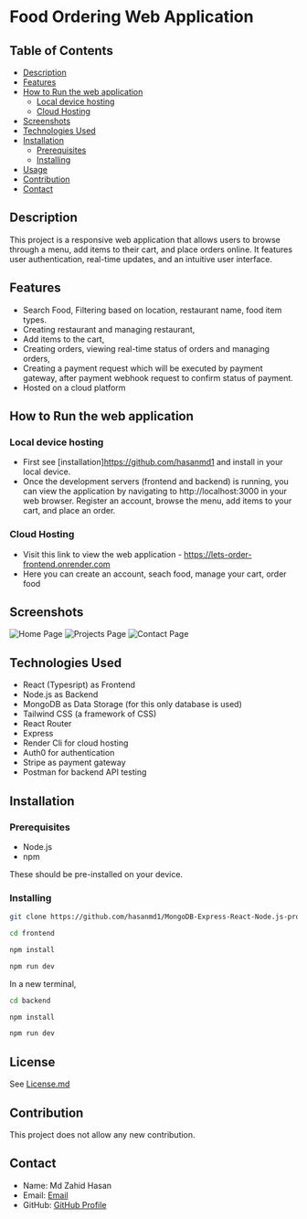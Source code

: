# Food Ordering Web Application

## Table of Contents
- [Description](#description)
- [Features](#features)
- [How to Run the web application](#how-to-run-the-web-application)
  - [Local device hosting](#local-device-hosting)
  - [Cloud Hosting](#cloud-hosting)
- [Screenshots](#screenshots)
- [Technologies Used](#technologies-used)
- [Installation](#installation)
  - [Prerequisites](#prerequisites)
  - [Installing](#installing)
- [Usage](#usage)
- [Contribution](#contribution)
- [Contact](#contact)

## Description
This project is a responsive web application that allows users to browse through a menu, add items to their cart, and place orders online. It features user authentication, real-time updates, and an intuitive user interface.

## Features
- Search Food, Filtering based on location, restaurant name, food item types.
- Creating restaurant and managing restaurant,
- Add items to the cart,
- Creating orders, viewing real-time status of orders and managing orders,
- Creating a payment request which will be executed by payment gateway, after payment webhook request to confirm status of payment.
- Hosted on a cloud platform

## How to Run the web application

### Local device hosting
- First see [installation]https://github.com/hasanmd1 and install in your local device.
- Once the development servers (frontend and backend) is running, you can view the application by navigating to http://localhost:3000 in your web browser. Register an account, browse the menu, add items to your cart, and place an order.

### Cloud Hosting
- Visit this link to view the web application - https://lets-order-frontend.onrender.com
- Here you can create an account, seach food, manage your cart, order food

## Screenshots
![Home Page](screenshots/homepage.png)
![Projects Page](screenshots/projects.png)
![Contact Page](screenshots/contact.png)

## Technologies Used
- React (Typesript) as Frontend
- Node.js as Backend
- MongoDB as Data Storage (for this only database is used)
- Tailwind CSS (a framework of CSS)
- React Router
- Express
- Render Cli for cloud hosting
- Auth0 for authentication
- Stripe as payment gateway
- Postman for backend API testing

## Installation

### Prerequisites
- Node.js
- npm

  
These should be pre-installed on your device.

### Installing

```bash
git clone https://github.com/hasanmd1/MongoDB-Express-React-Node.js-projects.git

cd frontend

npm install

npm run dev
```

In a new terminal,

```bash 
cd backend

npm install

npm run dev
```

## License
See [License.md](https://github.com/hasanmd1/MongoDB-Express-React-Node.js-projects/blob/main/LetsOrder/License.md)

## Contribution
This project does not allow any new contribution.

## Contact
- Name: Md Zahid Hasan
- Email: [Email](mdzhasancz@gmail.com)
- GitHub: [GitHub Profile](https://github.com/hasanmd1)
